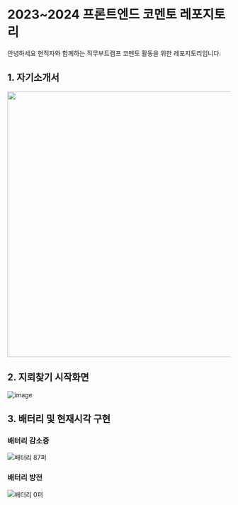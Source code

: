 # 2023~2024 프론트엔드 코멘토 레포지토리
안녕하세요 현직자와 함께하는 직무부트캠프 코멘토 활동을 위한 레포지토리입니다.

## 1. 자기소개서
<img src="https://github.com/zeromin41/comento_project/assets/130297212/83911135-2d79-4638-8236-e887db7bec39"  width="600" height="600"/>

## 2. 지뢰찾기 시작화면
![image](https://github.com/zeromin41/comento_project/assets/130297212/10be450c-bdb6-4a7a-9559-ad4cd78fb5bb)

## 3. 배터리 및 현재시각 구현
### 배터리 감소중
![배터리 87퍼](https://github.com/zeromin41/comento_project/assets/130297212/a21a0437-6dd0-43f9-ba48-3013467584a2)
### 배터리 방전
![배터리 0퍼](https://github.com/zeromin41/comento_project/assets/130297212/792b5c1e-ca64-4ed9-9995-747663fbfc07)
